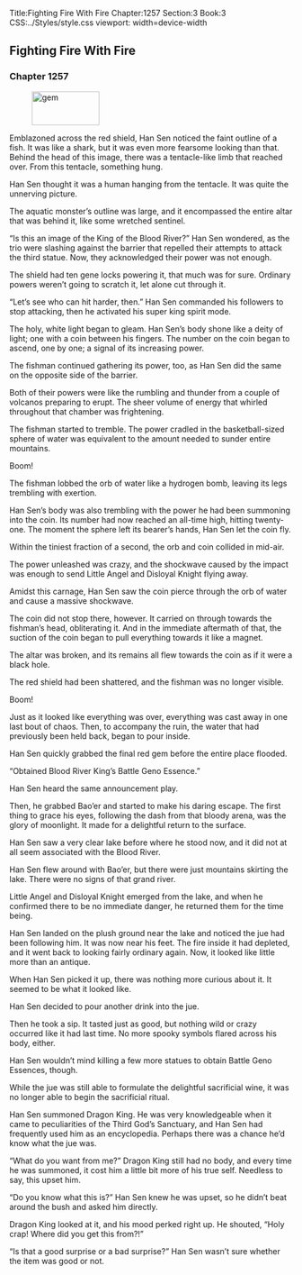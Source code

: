 Title:Fighting Fire With Fire 
Chapter:1257 
Section:3 
Book:3 
CSS:../Styles/style.css 
viewport: width=device-width
  
## Fighting Fire With Fire
### Chapter 1257 
<figure>
	<img src="../Images/gem.gif" alt="gem" id="gem" width="120" height="60" />
</figure>
  

  
  Emblazoned across the red shield, Han Sen noticed the faint outline of a fish. It was like a shark, but it was even more fearsome looking than that. Behind the head of this image, there was a tentacle-like limb that reached over. From this tentacle, something hung.

Han Sen thought it was a human hanging from the tentacle. It was quite the unnerving picture.

The aquatic monster’s outline was large, and it encompassed the entire altar that was behind it, like some wretched sentinel.

“Is this an image of the King of the Blood River?” Han Sen wondered, as the trio were slashing against the barrier that repelled their attempts to attack the third statue. Now, they acknowledged their power was not enough.

The shield had ten gene locks powering it, that much was for sure. Ordinary powers weren’t going to scratch it, let alone cut through it.

“Let’s see who can hit harder, then.” Han Sen commanded his followers to stop attacking, then he activated his super king spirit mode.

The holy, white light began to gleam. Han Sen’s body shone like a deity of light; one with a coin between his fingers. The number on the coin began to ascend, one by one; a signal of its increasing power.

The fishman continued gathering its power, too, as Han Sen did the same on the opposite side of the barrier.

Both of their powers were like the rumbling and thunder from a couple of volcanos preparing to erupt. The sheer volume of energy that whirled throughout that chamber was frightening.

The fishman started to tremble. The power cradled in the basketball-sized sphere of water was equivalent to the amount needed to sunder entire mountains.

Boom!

The fishman lobbed the orb of water like a hydrogen bomb, leaving its legs trembling with exertion.

Han Sen’s body was also trembling with the power he had been summoning into the coin. Its number had now reached an all-time high, hitting twenty-one. The moment the sphere left its bearer’s hands, Han Sen let the coin fly.

Within the tiniest fraction of a second, the orb and coin collided in mid-air.

The power unleashed was crazy, and the shockwave caused by the impact was enough to send Little Angel and Disloyal Knight flying away.

Amidst this carnage, Han Sen saw the coin pierce through the orb of water and cause a massive shockwave.

The coin did not stop there, however. It carried on through towards the fishman’s head, obliterating it. And in the immediate aftermath of that, the suction of the coin began to pull everything towards it like a magnet.

The altar was broken, and its remains all flew towards the coin as if it were a black hole.

The red shield had been shattered, and the fishman was no longer visible.

Boom!

Just as it looked like everything was over, everything was cast away in one last bout of chaos. Then, to accompany the ruin, the water that had previously been held back, began to pour inside.

Han Sen quickly grabbed the final red gem before the entire place flooded.

“Obtained Blood River King’s Battle Geno Essence.”

Han Sen heard the same announcement play.

Then, he grabbed Bao’er and started to make his daring escape. The first thing to grace his eyes, following the dash from that bloody arena, was the glory of moonlight. It made for a delightful return to the surface.

Han Sen saw a very clear lake before where he stood now, and it did not at all seem associated with the Blood River.

Han Sen flew around with Bao’er, but there were just mountains skirting the lake. There were no signs of that grand river.

Little Angel and Disloyal Knight emerged from the lake, and when he confirmed there to be no immediate danger, he returned them for the time being.

Han Sen landed on the plush ground near the lake and noticed the jue had been following him. It was now near his feet. The fire inside it had depleted, and it went back to looking fairly ordinary again. Now, it looked like little more than an antique.

When Han Sen picked it up, there was nothing more curious about it. It seemed to be what it looked like.

Han Sen decided to pour another drink into the jue.

Then he took a sip. It tasted just as good, but nothing wild or crazy occurred like it had last time. No more spooky symbols flared across his body, either.

Han Sen wouldn’t mind killing a few more statues to obtain Battle Geno Essences, though.

While the jue was still able to formulate the delightful sacrificial wine, it was no longer able to begin the sacrificial ritual.

Han Sen summoned Dragon King. He was very knowledgeable when it came to peculiarities of the Third God’s Sanctuary, and Han Sen had frequently used him as an encyclopedia. Perhaps there was a chance he’d know what the jue was.

“What do you want from me?” Dragon King still had no body, and every time he was summoned, it cost him a little bit more of his true self. Needless to say, this upset him.

“Do you know what this is?” Han Sen knew he was upset, so he didn’t beat around the bush and asked him directly.

Dragon King looked at it, and his mood perked right up. He shouted, “Holy crap! Where did you get this from?!”

“Is that a good surprise or a bad surprise?” Han Sen wasn’t sure whether the item was good or not.
